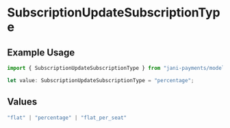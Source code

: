 # SubscriptionUpdateSubscriptionType

## Example Usage

```typescript
import { SubscriptionUpdateSubscriptionType } from "jani-payments/models/operations";

let value: SubscriptionUpdateSubscriptionType = "percentage";
```

## Values

```typescript
"flat" | "percentage" | "flat_per_seat"
```